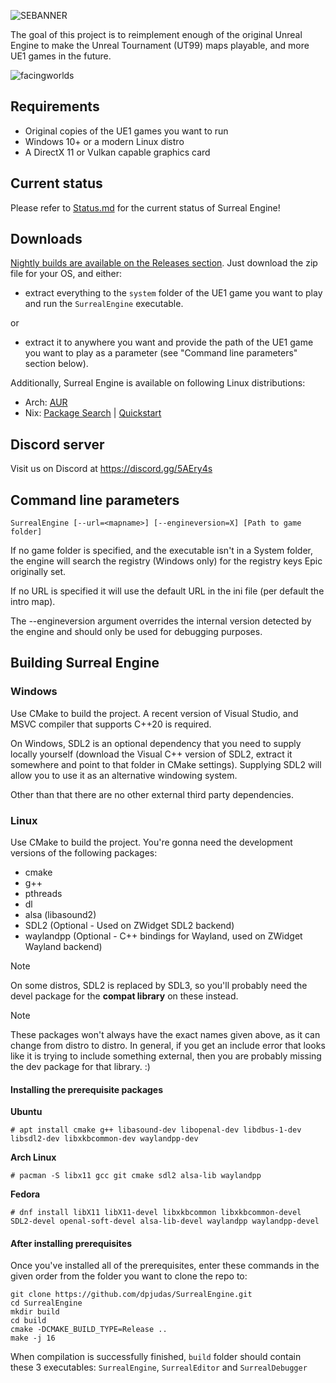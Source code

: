![SEBANNER](Resources/surreal-engine-banner.png)

The goal of this project is to reimplement enough of the original Unreal Engine to make the Unreal Tournament (UT99) maps playable, and more UE1 games in the future.

![facingworlds](https://user-images.githubusercontent.com/5136903/125014285-afc65580-e06d-11eb-80c0-0a1992a7d0ff.jpg)

## Requirements

* Original copies of the UE1 games you want to run
* Windows 10+ or a modern Linux distro
* A DirectX 11 or Vulkan capable graphics card

## Current status

Please refer to [Status.md](Docs/Status.md) for the current status of Surreal Engine!

## Downloads

[Nightly builds are available on the Releases section](https://github.com/dpjudas/SurrealEngine/releases/tag/nightly). Just download the zip file for your OS, and either:

* extract everything to the `system` folder of the UE1 game you want to play and run the `SurrealEngine` executable.

or

* extract it to anywhere you want and provide the path of the UE1 game you want to play as a parameter (see "Command line parameters" section below).

Additionally, Surreal Engine is available on following Linux distributions:

* Arch: [AUR](https://aur.archlinux.org/packages/surrealengine-git)
* Nix: [Package Search](https://search.nixos.org/packages?channel=unstable&show=surreal-engine) | [Quickstart](https://github.com/NixOS/nixpkgs/pull/337069)

## Discord server

Visit us on Discord at https://discord.gg/5AEry4s

## Command line parameters

`SurrealEngine [--url=<mapname>] [--engineversion=X] [Path to game folder]`

If no game folder is specified, and the executable isn't in a System folder, the engine will search the registry (Windows only) for the registry keys Epic originally set.

If no URL is specified it will use the default URL in the ini file (per default the intro map).

The --engineversion argument overrides the internal version detected by the engine and should only be used for debugging purposes.


## Building Surreal Engine

### Windows

Use CMake to build the project. A recent version of Visual Studio, and MSVC compiler that supports C++20 is required.

On Windows, SDL2 is an optional dependency that you need to supply locally yourself (download the Visual C++ version of SDL2, extract it somewhere and point to that folder in CMake settings). Supplying SDL2 will allow you to use it as an alternative windowing system.

Other than that there are no other external third party dependencies.

### Linux

Use CMake to build the project. You're gonna need the development versions of the following packages:

* cmake
* g++
* pthreads
* dl
* alsa (libasound2)
* SDL2 (Optional - Used on ZWidget SDL2 backend)
* waylandpp (Optional - C++ bindings for Wayland, used on ZWidget Wayland backend)

> [!NOTE] 
> On some distros, SDL2 is replaced by SDL3, so you'll probably need the devel package for the **compat library** on these instead.

> [!NOTE] 
> These packages won't always have the exact names given above, as it can change from distro to distro. In general, if you get an include error that looks like it is trying to include something external, then you are probably missing the dev package for that library. :)

#### Installing the prerequisite packages

**Ubuntu**

    # apt install cmake g++ libasound-dev libopenal-dev libdbus-1-dev libsdl2-dev libxkbcommon-dev waylandpp-dev

**Arch Linux**

    # pacman -S libx11 gcc git cmake sdl2 alsa-lib waylandpp
    
**Fedora**

    # dnf install libX11 libX11-devel libxkbcommon libxkbcommon-devel SDL2-devel openal-soft-devel alsa-lib-devel waylandpp waylandpp-devel

#### After installing prerequisites

Once you've installed all of the prerequisites, enter these commands in the given order from the folder you want to clone the repo to:

    git clone https://github.com/dpjudas/SurrealEngine.git
    cd SurrealEngine
    mkdir build
    cd build
    cmake -DCMAKE_BUILD_TYPE=Release ..
    make -j 16

When compilation is successfully finished, `build` folder should contain these 3 executables: `SurrealEngine`, `SurrealEditor` and `SurrealDebugger`
